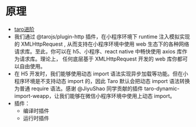 # 原理
- [taro进阶](https://docs.taro.zone/docs/dynamic-import)
- 我们通过 @tarojs/plugin-http 插件，在小程序环境下 runtime 注入模拟实现的 XMLHttpRequest , 从而支持在小程序环境中使用 web 生态下的各种网络请求库。至此，你可以在 h5、小程序、react native 中畅快使用 axios 库作为请求库。理论上， 任何底层基于 XMLHttpRequest 开发的 web 库你都可以自由使用。
- 在 H5 开发时，我们能够使用动态 import 语法实现异步加载等功能。但在小程序环境是不支持动态 import 的，因此 Taro 默认会把动态 import 语法转换为普通 require 语法。感谢 @JiyuShao 同学贡献的插件 taro-dynamic-import-weapp，让我们能够在微信小程序环境中使用上动态 import。
- 插件：
    - 编译时插件
    - 运行时插件